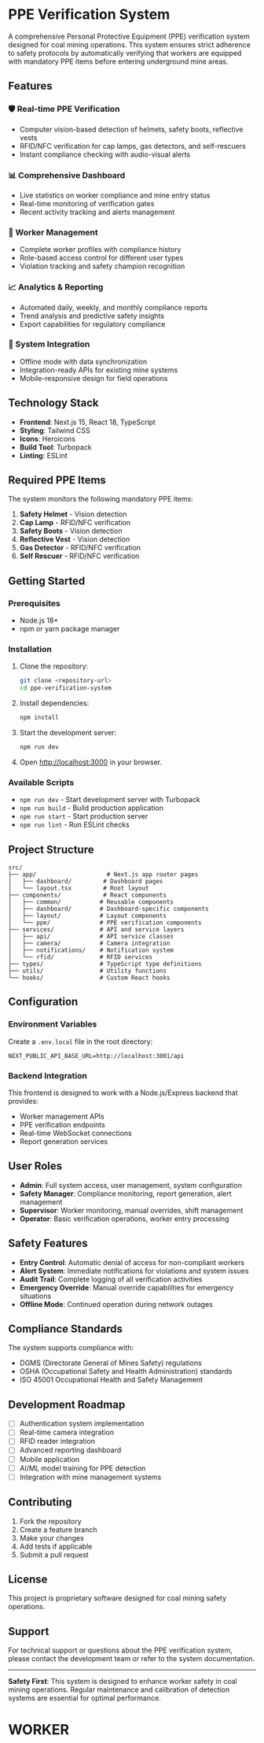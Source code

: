 # PPE Verification System

A comprehensive Personal Protective Equipment (PPE) verification system designed for coal mining operations. This system ensures strict adherence to safety protocols by automatically verifying that workers are equipped with mandatory PPE items before entering underground mine areas.

## Features

### 🛡️ Real-time PPE Verification
- Computer vision-based detection of helmets, safety boots, reflective vests
- RFID/NFC verification for cap lamps, gas detectors, and self-rescuers
- Instant compliance checking with audio-visual alerts

### 📊 Comprehensive Dashboard
- Live statistics on worker compliance and mine entry status
- Real-time monitoring of verification gates
- Recent activity tracking and alerts management

### 👥 Worker Management
- Complete worker profiles with compliance history
- Role-based access control for different user types
- Violation tracking and safety champion recognition

### 📈 Analytics & Reporting
- Automated daily, weekly, and monthly compliance reports
- Trend analysis and predictive safety insights
- Export capabilities for regulatory compliance

### 🔄 System Integration
- Offline mode with data synchronization
- Integration-ready APIs for existing mine systems
- Mobile-responsive design for field operations

## Technology Stack

- **Frontend**: Next.js 15, React 18, TypeScript
- **Styling**: Tailwind CSS
- **Icons**: Heroicons
- **Build Tool**: Turbopack
- **Linting**: ESLint

## Required PPE Items

The system monitors the following mandatory PPE items:

1. **Safety Helmet** - Vision detection
2. **Cap Lamp** - RFID/NFC verification
3. **Safety Boots** - Vision detection
4. **Reflective Vest** - Vision detection
5. **Gas Detector** - RFID/NFC verification
6. **Self Rescuer** - RFID/NFC verification

## Getting Started

### Prerequisites

- Node.js 18+ 
- npm or yarn package manager

### Installation

1. Clone the repository:
   ```bash
   git clone <repository-url>
   cd ppe-verification-system
   ```

2. Install dependencies:
   ```bash
   npm install
   ```

3. Start the development server:
   ```bash
   npm run dev
   ```

4. Open [http://localhost:3000](http://localhost:3000) in your browser.

### Available Scripts

- `npm run dev` - Start development server with Turbopack
- `npm run build` - Build production application
- `npm run start` - Start production server
- `npm run lint` - Run ESLint checks

## Project Structure

```
src/
├── app/                    # Next.js app router pages
│   ├── dashboard/         # Dashboard pages
│   └── layout.tsx         # Root layout
├── components/            # React components
│   ├── common/           # Reusable components
│   ├── dashboard/        # Dashboard-specific components
│   ├── layout/           # Layout components
│   └── ppe/              # PPE verification components
├── services/             # API and service layers
│   ├── api/              # API service classes
│   ├── camera/           # Camera integration
│   ├── notifications/    # Notification system
│   └── rfid/             # RFID services
├── types/                # TypeScript type definitions
├── utils/                # Utility functions
└── hooks/                # Custom React hooks
```

## Configuration

### Environment Variables

Create a `.env.local` file in the root directory:

```env
NEXT_PUBLIC_API_BASE_URL=http://localhost:3001/api
```

### Backend Integration

This frontend is designed to work with a Node.js/Express backend that provides:

- Worker management APIs
- PPE verification endpoints  
- Real-time WebSocket connections
- Report generation services

## User Roles

- **Admin**: Full system access, user management, system configuration
- **Safety Manager**: Compliance monitoring, report generation, alert management
- **Supervisor**: Worker monitoring, manual overrides, shift management
- **Operator**: Basic verification operations, worker entry processing

## Safety Features

- **Entry Control**: Automatic denial of access for non-compliant workers
- **Alert System**: Immediate notifications for violations and system issues
- **Audit Trail**: Complete logging of all verification activities
- **Emergency Override**: Manual override capabilities for emergency situations
- **Offline Mode**: Continued operation during network outages

## Compliance Standards

The system supports compliance with:
- DGMS (Directorate General of Mines Safety) regulations
- OSHA (Occupational Safety and Health Administration) standards
- ISO 45001 Occupational Health and Safety Management

## Development Roadmap

- [ ] Authentication system implementation
- [ ] Real-time camera integration
- [ ] RFID reader integration  
- [ ] Advanced reporting dashboard
- [ ] Mobile application
- [ ] AI/ML model training for PPE detection
- [ ] Integration with mine management systems

## Contributing

1. Fork the repository
2. Create a feature branch
3. Make your changes
4. Add tests if applicable
5. Submit a pull request

## License

This project is proprietary software designed for coal mining safety operations.

## Support

For technical support or questions about the PPE verification system, please contact the development team or refer to the system documentation.

---

**Safety First**: This system is designed to enhance worker safety in coal mining operations. Regular maintenance and calibration of detection systems are essential for optimal performance.
# WORKER
